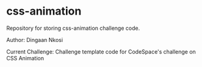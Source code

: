# css-animation

Repository for storing css-animation challenge code.

Author: Dingaan Nkosi

Current Challenge: Challenge template code for CodeSpace's  challenge on CSS Animation
